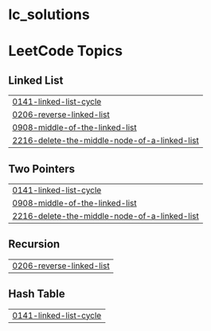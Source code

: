 # lc_solutions
<!---LeetCode Topics Start-->
# LeetCode Topics
## Linked List
|  |
| ------- |
| [0141-linked-list-cycle](https://github.com/poojareddy005/lc_solutions/tree/master/0141-linked-list-cycle) |
| [0206-reverse-linked-list](https://github.com/poojareddy005/lc_solutions/tree/master/0206-reverse-linked-list) |
| [0908-middle-of-the-linked-list](https://github.com/poojareddy005/lc_solutions/tree/master/0908-middle-of-the-linked-list) |
| [2216-delete-the-middle-node-of-a-linked-list](https://github.com/poojareddy005/lc_solutions/tree/master/2216-delete-the-middle-node-of-a-linked-list) |
## Two Pointers
|  |
| ------- |
| [0141-linked-list-cycle](https://github.com/poojareddy005/lc_solutions/tree/master/0141-linked-list-cycle) |
| [0908-middle-of-the-linked-list](https://github.com/poojareddy005/lc_solutions/tree/master/0908-middle-of-the-linked-list) |
| [2216-delete-the-middle-node-of-a-linked-list](https://github.com/poojareddy005/lc_solutions/tree/master/2216-delete-the-middle-node-of-a-linked-list) |
## Recursion
|  |
| ------- |
| [0206-reverse-linked-list](https://github.com/poojareddy005/lc_solutions/tree/master/0206-reverse-linked-list) |
## Hash Table
|  |
| ------- |
| [0141-linked-list-cycle](https://github.com/poojareddy005/lc_solutions/tree/master/0141-linked-list-cycle) |
<!---LeetCode Topics End-->